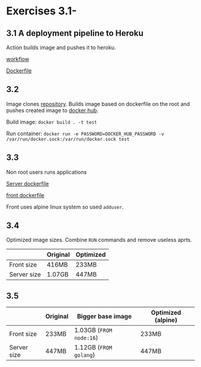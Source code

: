 # Exercises 3.1-

## 3.1 A deployment pipeline to Heroku

Action builds image and pushes it to heroku.

[workflow](https://github.com/veliValentine/kalles-app/blob/master/.github/workflows/server-build-push-test.yml)

[Dockerfile](https://github.com/veliValentine/kalles-app/blob/master/server/Dockerfile)

## 3.2
Image clones [repository](https://github.com/veliValentine/solidabis-koodihaaste-2021). Builds image based on dockerfile on the root and pushes created image to [docker hub](https://hub.docker.com/repository/docker/velivalentine/koodihaaste).

Build image: `docker build . -t test`

Run container: `docker run -e PASSWORD=DOCKER_HUB_PASSWORD -v /var/run/docker.sock:/var/run/docker.sock test`

## 3.3

Non root users runs applications

[Server dockerfile](./3.3/server/Dockerfile)

[front dockerfile](./3.3/front/Dockerfile)

Front uses alpine linux system so used `adduser`.

## 3.4
Optimized image sizes. Combine `RUN` commands and remove useless aprts.

|             | Original | Optimized |
| ----------- | -------- | --------- |
| Front size  | 416MB    | 233MB     |
| Server size | 1.07GB   | 447MB     |

## 3.5
|             | Original | Bigger base image       | Optimized (alpine) |
| ----------- | -------- | ----------------------- | ------------------ |
| Front size  | 233MB    | 1.03GB (`FROM node:16`) | 233MB              |
| Server size | 447MB    | 1.12GB (`FROM golang`)  | 447MB              |